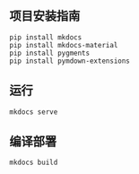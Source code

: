 ## 项目安装指南
```shell
pip install mkdocs
pip install mkdocs-material
pip install pygments
pip install pymdown-extensions
```

## 运行

```shell
mkdocs serve
```

## 编译部署

```shell
mkdocs build
```